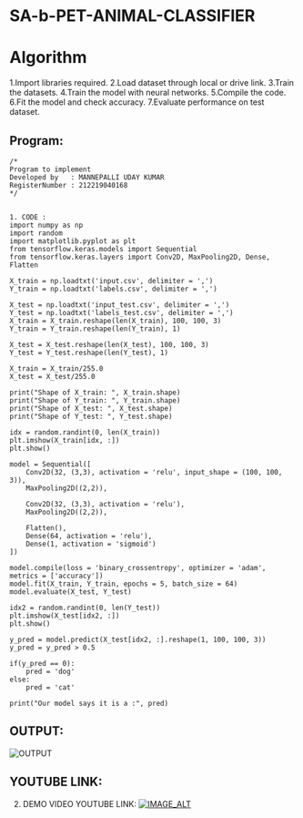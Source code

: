 # SA-b-PET-ANIMAL-CLASSIFIER

# Algorithm
1.Import libraries  required.
2.Load dataset through local or drive link.
3.Train the datasets.
4.Train the model with neural networks.
5.Compile the code.
6.Fit the model and check accuracy.
7.Evaluate performance on test dataset.

## Program:
```
/*
Program to implement 
Developed by   : MANNEPALLI UDAY KUMAR
RegisterNumber : 212219040168
*/
```

```

1. CODE :
import numpy as np
import random
import matplotlib.pyplot as plt
from tensorflow.keras.models import Sequential
from tensorflow.keras.layers import Conv2D, MaxPooling2D, Dense, Flatten

X_train = np.loadtxt('input.csv', delimiter = ',')
Y_train = np.loadtxt('labels.csv', delimiter = ',')

X_test = np.loadtxt('input_test.csv', delimiter = ',')
Y_test = np.loadtxt('labels_test.csv', delimiter = ',')
X_train = X_train.reshape(len(X_train), 100, 100, 3)
Y_train = Y_train.reshape(len(Y_train), 1)

X_test = X_test.reshape(len(X_test), 100, 100, 3)
Y_test = Y_test.reshape(len(Y_test), 1)

X_train = X_train/255.0
X_test = X_test/255.0

print("Shape of X_train: ", X_train.shape)
print("Shape of Y_train: ", Y_train.shape)
print("Shape of X_test: ", X_test.shape)
print("Shape of Y_test: ", Y_test.shape)

idx = random.randint(0, len(X_train))
plt.imshow(X_train[idx, :])
plt.show()

model = Sequential([
    Conv2D(32, (3,3), activation = 'relu', input_shape = (100, 100, 3)),
    MaxPooling2D((2,2)),
    
    Conv2D(32, (3,3), activation = 'relu'),
    MaxPooling2D((2,2)),
    
    Flatten(),
    Dense(64, activation = 'relu'),
    Dense(1, activation = 'sigmoid')
])

model.compile(loss = 'binary_crossentropy', optimizer = 'adam', metrics = ['accuracy'])
model.fit(X_train, Y_train, epochs = 5, batch_size = 64)
model.evaluate(X_test, Y_test)

idx2 = random.randint(0, len(Y_test))
plt.imshow(X_test[idx2, :])
plt.show()

y_pred = model.predict(X_test[idx2, :].reshape(1, 100, 100, 3))
y_pred = y_pred > 0.5

if(y_pred == 0):
    pred = 'dog'
else:
    pred = 'cat'
    
print("Our model says it is a :", pred)

```
## OUTPUT:
![OUTPUT](https://user-images.githubusercontent.com/65896248/172109272-9ccb89d1-85a3-412b-bf59-bd53521a1d16.png)

## YOUTUBE LINK:
2. DEMO VIDEO YOUTUBE LINK:
[![IMAGE_ALT](https://user-images.githubusercontent.com/65896248/172110385-d69e078e-a364-4af6-b42c-4d439a0371e0.png)](https://www.youtube.com/watch?v=6L1iTMpjlL4)






